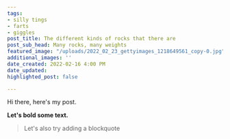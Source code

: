 ```yaml
---
tags:
- silly tings
- farts
- giggles
post_title: The different kinds of rocks that there are
post_sub_head: Many rocks, many weights
featured_image: "/uploads/2022_02_23_gettyimages_1218649561_copy-0.jpg"
additional_images: ''
date_created: 2022-02-16 4:00 PM
date_updated: 
highlighted_post: false

---
```

Hi there, here's my post.

**Let's bold some text.**

> Let's also try adding a blockquote